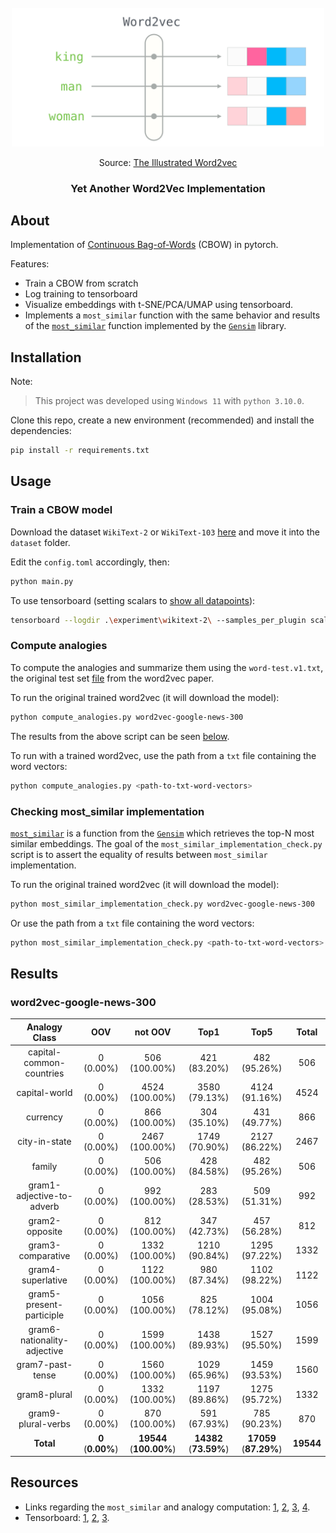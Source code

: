 <!-- <a name="readme-top"></a> -->

<br />
<div align="center">
  <a href="https://github.com/viniciusarruda/word2vec/">
    <img src="images/word2vec.png" width="500">
  </a>
  <p align="center" >Source: <a href="http://jalammar.github.io/illustrated-word2vec/">The Illustrated Word2vec</a></p>
  <h3 align="center">Yet Another Word2Vec Implementation</h3>
</div>

## About

Implementation of [Continuous Bag-of-Words](https://arxiv.org/abs/1301.3781) (CBOW) in pytorch.

Features:

- Train a CBOW from scratch
- Log training to tensorboard
- Visualize embeddings with t-SNE/PCA/UMAP using tensorboard.
- Implements a `most_similar` function with the same behavior and results of the [`most_similar`](https://radimrehurek.com/gensim/models/keyedvectors.html#gensim.models.keyedvectors.KeyedVectors.most_similar) function implemented by the [`Gensim`](https://radimrehurek.com/gensim/) library.

## Installation

Note: 
> This project was developed using `Windows 11` with `python 3.10.0`.


Clone this repo, create a new environment (recommended) and install the dependencies:

```bash
pip install -r requirements.txt
```

<!-- <p align="right">(<a href="#readme-top">back to top</a>)</p> -->

## Usage

### Train a CBOW model

Download the dataset `WikiText-2` or `WikiText-103` [here](https://blog.salesforceairesearch.com/the-wikitext-long-term-dependency-language-modeling-dataset/#download) and move it into the `dataset` folder.

Edit the `config.toml` accordingly, then:
```bash
python main.py
```

To use tensorboard (setting scalars to [show all datapoints](https://stackoverflow.com/questions/43702546/tensorboard-doesnt-show-all-data-points)):
```bash
tensorboard --logdir .\experiment\wikitext-2\ --samples_per_plugin scalars=300000
```

### Compute analogies

To compute the analogies and summarize them using the `word-test.v1.txt`, the original test set [file](www.fit.vutbr.cz/~imikolov/rnnlm/word-test.v1.txt) from the word2vec paper.

To run the original trained word2vec (it will download the model):
```bash
python compute_analogies.py word2vec-google-news-300
```
The results from the above script can be seen [below](#word2vec-google-news-300).

To run with a trained word2vec, use the path from a `txt` file containing the word vectors:
```bash
python compute_analogies.py <path-to-txt-word-vectors>
```

### Checking most_similar implementation

[`most_similar`](https://radimrehurek.com/gensim/models/keyedvectors.html#gensim.models.keyedvectors.KeyedVectors.most_similar) is a function from the [`Gensim`](https://radimrehurek.com/gensim/) which retrieves the top-N most similar embeddings. The goal of the `most_similar_implementation_check.py` script is to assert the equality of results between `most_similar` implementation. 

To run the original trained word2vec (it will download the model):
```bash
python most_similar_implementation_check.py word2vec-google-news-300
```

Or use the path from a `txt` file containing the word vectors:
```bash
python most_similar_implementation_check.py <path-to-txt-word-vectors>
```

## Results

### word2vec-google-news-300

|        Analogy Class        |        OOV        |         not OOV         |          Top1          |          Top5          |   Total   |
|:---------------------------:|:-----------------:|:-----------------------:|:----------------------:|:----------------------:|:---------:|
|   capital-common-countries  |     0 (0.00%)     |      506 (100.00%)      |      421 (83.20%)      |      482 (95.26%)      |    506    |
|        capital-world        |     0 (0.00%)     |      4524 (100.00%)     |     3580 (79.13%)      |     4124 (91.16%)      |    4524   |
|           currency          |     0 (0.00%)     |      866 (100.00%)      |      304 (35.10%)      |      431 (49.77%)      |    866    |
|        city-in-state        |     0 (0.00%)     |      2467 (100.00%)     |     1749 (70.90%)      |     2127 (86.22%)      |    2467   |
|            family           |     0 (0.00%)     |      506 (100.00%)      |      428 (84.58%)      |      482 (95.26%)      |    506    |
|  gram1-adjective-to-adverb  |     0 (0.00%)     |      992 (100.00%)      |      283 (28.53%)      |      509 (51.31%)      |    992    |
|        gram2-opposite       |     0 (0.00%)     |      812 (100.00%)      |      347 (42.73%)      |      457 (56.28%)      |    812    |
|      gram3-comparative      |     0 (0.00%)     |      1332 (100.00%)     |     1210 (90.84%)      |     1295 (97.22%)      |    1332   |
|      gram4-superlative      |     0 (0.00%)     |      1122 (100.00%)     |      980 (87.34%)      |     1102 (98.22%)      |    1122   |
|   gram5-present-participle  |     0 (0.00%)     |      1056 (100.00%)     |      825 (78.12%)      |     1004 (95.08%)      |    1056   |
| gram6-nationality-adjective |     0 (0.00%)     |      1599 (100.00%)     |     1438 (89.93%)      |     1527 (95.50%)      |    1599   |
|       gram7-past-tense      |     0 (0.00%)     |      1560 (100.00%)     |     1029 (65.96%)      |     1459 (93.53%)      |    1560   |
|         gram8-plural        |     0 (0.00%)     |      1332 (100.00%)     |     1197 (89.86%)      |     1275 (95.72%)      |    1332   |
|      gram9-plural-verbs     |     0 (0.00%)     |      870 (100.00%)      |      591 (67.93%)      |      785 (90.23%)      |    870    |
|          **Total**          | **0** (**0.00%**) | **19544** (**100.00%**) | **14382** (**73.59%**) | **17059** (**87.29%**) | **19544** |


## Resources

- Links regarding the `most_similar` and analogy computation: [1](https://blog.esciencecenter.nl/king-man-woman-king-9a7fd2935a85), [2](https://stackoverflow.com/questions/54580260/understanding-gensim-word2vecs-most-similar), [3](https://stackoverflow.com/questions/59590993/where-can-i-download-a-pretrained-word2vec-map), [4](https://stackoverflow.com/questions/65059959/gensim-most-similar-with-positive-and-negative-how-does-it-work).
- Tensorboard: [1](https://cnvrg.io/tensorboard-guide/), [2](https://www.machinelearningnuggets.com/tensorboard-tutorial/), [3](https://pytorch.org/tutorials/intermediate/tensorboard_tutorial.html).